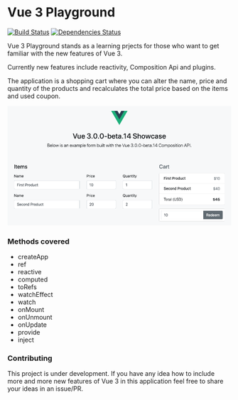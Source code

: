 # Vue 3 Playground

[![Build Status](https://travis-ci.com/blacksonic/vue-3-playground.svg?branch=master)](https://travis-ci.com/blacksonic/vue-3-playground)
[![Dependencies Status](https://david-dm.org/blacksonic/vue-3-playground/status.svg)](https://david-dm.org/blacksonic/vue-3-playground)

Vue 3 Playground stands as a learning prjects for those who want to get familiar with the new features of Vue 3.

Currently new features include reactivity, Composition Api and plugins.

The application is a shopping cart where you can alter the name, price and quantity of the products and
recalculates the total price based on the items and used coupon.

![Vue 3 Playground](./images/screenshot.png "Vue 3 Playground")

### Methods covered

- createApp
- ref
- reactive
- computed
- toRefs
- watchEffect
- watch
- onMount
- onUnmount
- onUpdate
- provide
- inject

### Contributing

This project is under development. If you have any idea how to include more and more new features of Vue 3 in this application feel free to share your ideas in an issue/PR.

